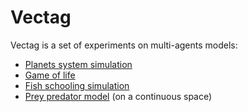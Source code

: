 Vectag
======

Vectag is a set of experiments on multi-agents models:
- [Planets system simulation](http://jgaffuri.github.io/Vectag/sims/planets.html)
- [Game of life](http://jgaffuri.github.io/Vectag/sims/gol.html)
- [Fish schooling simulation](http://jgaffuri.github.io/Vectag/sims/fish.html)
- [Prey predator model](http://www.ahahah.eu/trucs/pp/) (on a continuous space)
